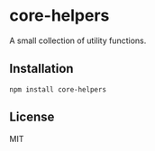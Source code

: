 # core-helpers

A small collection of utility functions.

## Installation

```
npm install core-helpers
```

## License

MIT
